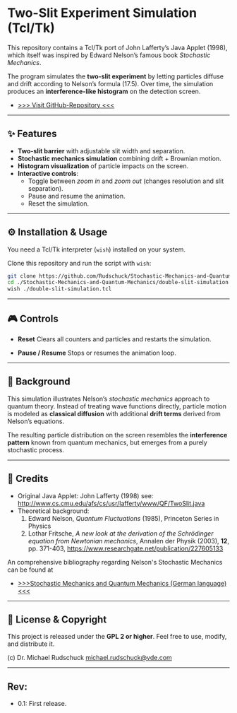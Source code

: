 # Two-Slit Experiment Simulation (Tcl/Tk)

This repository contains a Tcl/Tk port of John Lafferty’s Java Applet (1998), which itself was inspired by Edward Nelson’s famous book  *Stochastic Mechanics*.  

The program simulates the **two-slit experiment** by letting particles diffuse and drift according to Nelson’s formula (17.5). Over time, the simulation produces an **interference-like histogram** on the detection screen.



* [>>> Visit GitHub-Repository <<<](https://github.com/Rudschuck/Stochastic-Mechanics-and-Quantum-Mechanics/tree/main/double-slit-simulation)



---

## ✨ Features

- **Two-slit barrier** with adjustable slit width and separation.  
- **Stochastic mechanics simulation** combining drift + Brownian motion.  
- **Histogram visualization** of particle impacts on the screen.  
- **Interactive controls**:
  - Toggle between *zoom in* and *zoom out* (changes resolution and slit separation).  
  - Pause and resume the animation.  
  - Reset the simulation.  



---

## ⚙️ Installation & Usage

You need a Tcl/Tk interpreter (`wish`) installed on your system.

Clone this repository and run the script with `wish`:

```bash
git clone https://github.com/Rudschuck/Stochastic-Mechanics-and-Quantum-Mechanics.git
cd ./Stochastic-Mechanics-and-Quantum-Mechanics/double-slit-simulation
wish ./double-slit-simulation.tcl
```

---

## 🎮 Controls


* **Reset**
  Clears all counters and particles and restarts the simulation.

* **Pause / Resume**
  Stops or resumes the animation loop.

---

## 📖 Background

This simulation illustrates Nelson’s *stochastic mechanics* approach to quantum theory.
Instead of treating wave functions directly, particle motion is modeled as **classical diffusion** with additional **drift terms** derived from Nelson’s equations.

The resulting particle distribution on the screen resembles the **interference pattern** known from quantum mechanics, but emerges from a purely stochastic process.

---

## 🙏 Credits

* Original Java Applet: John Lafferty (1998)
  see: http://www.cs.cmu.edu/afs/cs/usr/lafferty/www/QF/TwoSlit.java
* Theoretical background: 
  1. Edward Nelson, *Quantum Fluctuations* (1985), Princeton Series in Physics
  2. Lothar Fritsche, *A new look at the derivation of the Schrödinger equation from Newtonian mechanics*, Annalen der Physik (2003), **12**, pp. 371-403, https://www.researchgate.net/publication/227605133
 
An comprehensive bibliography regarding Nelson's Stochastic Mechanics can be found at 
* [>>>Stochastic Mechanics and Quantum Mechanics (German language)<<<](https://github.com/Rudschuck/Stochastic-Mechanics-and-Quantum-Mechanics/raw/main/Stochastische_Mechanik_und_Quantenmechanik_latest.pdf)


---


## 📜 License & Copyright

This project is released under the **GPL 2 or higher**.
Feel free to use, modify, and distribute it.

(c) Dr. Michael Rudschuck
 michael.rudschuck@vde.com    

---

## Rev:
* 0.1: First release.



